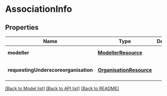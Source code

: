 # AssociationInfo

## Properties
Name | Type | Description | Notes
------------ | ------------- | ------------- | -------------
**modeller** | [**ModellerResource**](ModellerResource.md) |  | [default to null]
**requestingUnderscoreorganisation** | [**OrganisationResource**](OrganisationResource.md) |  | [optional] [default to null]

[[Back to Model list]](../README.md#documentation-for-models) [[Back to API list]](../README.md#documentation-for-api-endpoints) [[Back to README]](../README.md)


